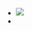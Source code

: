 - ![](https://firebasestorage.googleapis.com/v0/b/firescript-577a2.appspot.com/o/imgs%2Fapp%2Fxinyiheng%2FqT6qLksFpv.png?alt=media&token=3d24fb6a-b37b-471e-8724-1373d3e80858)
- 
